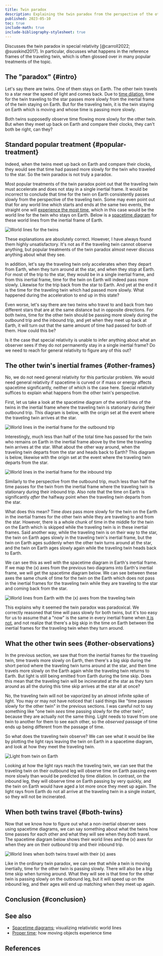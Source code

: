```yaml
---
title: Twin paradox
description: Explaining the twin paradox from the perspective of the other twin.
published: 2023-05-10
toc: true
include-math: true
include-bibliography-stylesheet: true
---
```


Discusses the twin paradox in special relativity [@carroll2022; @susskind2017].
In particular, discusses what happens in the reference frames of the traveling twin,
which is often glossed over in many popular treatments of the topic.

## The "paradox" {#intro}

Let's say there are twins.  One of them stays on Earth.
The other twin travels to a star near the speed of light and comes back.
Due to [time dilation], time for the twin traveling to the star
passes more slowly from the inertial frame of the twin staying on Earth.
But for the traveling twin, it is the twin staying on Earth which is moving
and whose time is passing more slowly.

Both twins supposedly observe time flowing more slowly for the other twin.
But when they meet up back on Earth and compare their clocks,
they can't both be right, can they?

[time dilation]: ../../spacetime-diagrams#time-dilation

## Standard popular treatment {#popular-treatment}

Indeed, when the twins meet up back on Earth and compare their clocks,
they would see that time had passed more slowly for the twin who traveled to the star.
So the twin paradox is not truly a paradox.

Most popular treatments of the twin paradox point out that the traveling twin
must accelerate and does not stay in a single inertial frame.
It would be incorrect to conclude that time for the twin on Earth
consistently passes slowly from the perspective of the traveling twin.
Some may even point out that for any world line which starts and ends
at the same two events, the straight one will [experience the most time],
which in this case would be the world line for the twin who stays on Earth.
Below is a [spacetime diagram] for these world lines from
the inertial frame of Earth.

![World lines for the twins](/diagrams/article/relativity/paradox/twin/worldlines.svg)

[experience the most time]: ../../proper-time/#longest

[spacetime diagram]: ../../spacetime-diagrams

These explanations are absolutely correct.
However, I have always found them highly unsatisfactory.
It's not as if the traveling twin cannot observe anything,
but popular treatments of the twin paradox
almost never discuss anything about what they see.

In addition, let's say the traveling twin only accelerates when they depart from Earth,
when they turn around at the star, and when they stop at Earth.
For most of the trip to the star, they would be in a single inertial frame,
and from this inertial frame, time for the twin on Earth will indeed pass more slowly.
Likewise for the trip back from the star to Earth.
And yet at the end it is the time for the traveling twin which had passed more slowly.
What happened during the acceleration to end up in this state?

Even worse, let's say there are two twins who travel to and back from two different stars
that are at the same distance but in opposite directions.
For both twins, time for the other twin should be passing more slowly
during the outbound trip and the inbound trip,
and yet when they meet up back at Earth,
it will turn out that the same amount of time had passed for both of them.
How could this be?

Is it the case that special relativity is unable to infer anything about
what an observer sees if they do not permanently stay in a single inertial frame?
Do we need to reach for general relativity to figure any of this out?

## The other twin's inertial frames {#other-frames}

No, we do not need general relativity for this particular problem.
We would need general relativity if spacetime is curved
or if mass or energy affects spacetime significantly,
neither of which is the case here.
Special relativity suffices to explain what happens from
the other twin's perspective.

First, let us take a look at the spacetime diagram of the world lines of the twins
in the inertial frame where the traveling twin is stationary during their outbound trip.
This diagram is below, with the origin set at the event where
the traveling twin arrives at the star.

![World lines in the inertial frame for the outbound trip](/diagrams/article/relativity/paradox/twin/outbound-frame.svg)

Interestingly, much less than half of the total time has passed for the twin
who remains on Earth in the inertial frame above by the time
the traveling twin arrives at the star.
What about the other way around, when the traveling twin departs from the star
and heads back to Earth?  This diagram is below, likewise with the origin
set at the event where the traveling twin departs from the star.

![World lines in the inertial frame for the inbound trip](/diagrams/article/relativity/paradox/twin/inbound-frame.svg)

Similarly to the perspective from the outbound trip, much less than half the time
passes for the twin from the inertial frame where the traveling twin is stationary
during their inbound trip.  Also note that the time on Earth is significantly _after_
the halfway point when the traveling twin departs from the star.

What does this mean?  Time _does_ pass more slowly for the twin on the Earth in the
inertial frames for the other twin while they are traveling to and from the star.
However, there is a whole chunk of time in the middle for the twin on the Earth
which is skipped while the traveling twin is in these inertial frames.
Said another way, while the traveling twin is on their way to the star,
the twin on Earth ages slowly in the traveling twin's inertial frame,
but the twin on Earth ages suddenly when the other twin turns around at the star,
and the twin on Earth ages slowly again while the traveling twin heads back to Earth.

We can see this as well with the spacetime diagram in Earth's inertial frame.
If we map the \(x\) axes from the previous two diagrams into Earth's inertial frame,
we will get the spacetime diagram below.
We can see between these axes the same chunk of time for the twin on the Earth
which does not pass in the inertial frames for the traveling twin while they are
traveling to the star and coming back from the star.

![World lines from Earth with the \(x\) axes from the traveling twin](/diagrams/article/relativity/paradox/twin/worldlines-axes.svg)

This explains why it seemed the twin paradox was paradoxical.
We correctly reasoned that time will pass slowly for both twins,
but it's too easy for us to assume that a "now" is the same in every inertial frame
when [it is not](/article/physics/relativity/spacetime-diagrams#simultaneity),
and not realize that there's a big skip in the time on Earth
between the inertial frames for the traveling twin when they turn around.

## What the other twin sees {#other-observations}

In the previous section, we saw that from the inertial frames for the traveling twin,
time travels more slowly on Earth, then there's a big skip during the short period
where the traveling twin turns around at the star, and then time travels more slowly
on the Earth again while the traveling twin returns to Earth.  But light is still
being emitted from Earth during the time skip.
Does this mean that the traveling twin will be incinerated at the star
as they turn around as all the during this time skip arrives at the star all at once?

No, the traveling twin will not be vaporized by an almost infinite spike of light.
You may or may not have noticed that I said things like "time passes slowly for
the other twin" in the previous sections.  I was careful not to say something like
"one twin _sees_ time passing slowly for the other twin", because they are actually
not the same thing.  Light needs to travel from one twin to another for them to
see each other, so the _observed_ passage of time ends up being different from
the passage of time.

So what does the traveling twin observe?
We can see what it would be like by plotting the light rays leaving
the twin on Earth in a spacetime diagram, and look at how they
meet the traveling twin.

![Light from twin on Earth](/diagrams/article/relativity/paradox/twin/worldlines-light.svg)

Looking at how the light rays reach the traveling twin,
we can see that the traveling twin on their outbound leg will observe time on Earth
passing even more slowly than would be predicted by time dilation.
In contrast, on the inbound leg, they will observe time on Earth passing by very quickly,
and the twin on Earth would have aged a lot more once they meet up again.
The light rays from Earth do not all arrive at the traveling twin in a single instant,
so they will not be incinerated.

## When both twins travel {#both-twins}

Now that we know how to figure out what a non-inertial observer sees
using spacetime diagrams, we can say something about what the twins
how time passes for each other and what they will see when they _both_ travel.
The spacetime diagram below shows their world lines and the \(x\) axes for
when they are on their outbound trip and their inbound trip.

![World lines when both twins travel with their \(x\) axes](/diagrams/article/relativity/paradox/twin/both-travel-axes.svg)

Like in the ordinary twin paradox, we can see that while a twin is moving inertially,
time for the other twin is passing slowly.  There will also be a big time skip when turning around.
What they will see is that time for the other twin is passing slowly on the outbound leg,
but it will speed up on the inbound leg, and their ages will end up matching
when they meet up again.

## Conclusion {#conclusion}

## See also

*   [Spacetime diagrams](/article/physics/relativity/spacetime-diagrams);
    visualizing relativistic world lines
*   [Proper time](/article/physics/relativity/proper-time/);
    how moving objects experience time

## References
